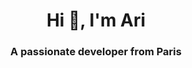<h1 align="center">Hi 👋, I'm Ari</h1>
<h3 align="center">A passionate developer from Paris</h3>

<p align="left">
</p>
